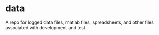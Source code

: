 # data

A repo for logged data files, matlab files, spreadsheets, and other files associated with development and test.
